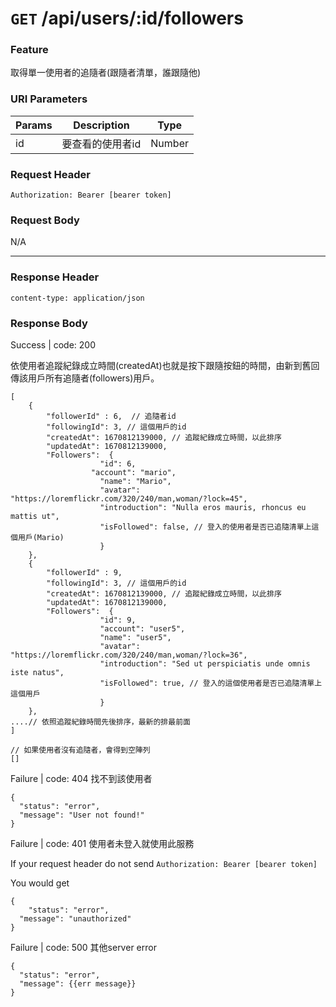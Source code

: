 # `GET` /api/users/:id/followers

### Feature

取得單一使用者的追隨者(跟隨者清單，誰跟隨他)


### URI Parameters

| Params | Description | Type |
| --- | --- | --- |
| id | 要查看的使用者id | Number |

### Request Header

```
Authorization: Bearer [bearer token]
```

### Request Body

N/A

---

### Response Header

```
content-type: application/json
```

### Response Body

Success | code: 200 

依使用者追蹤紀錄成立時間(createdAt)也就是按下跟隨按鈕的時間，由新到舊回傳該用戶所有追隨者(followers)用戶。

```
[
	{
		"followerId" : 6,  // 追隨者id
		"followingId": 3, // 這個用戶的id
		"createdAt": 1670812139000, // 追蹤紀錄成立時間，以此排序
		"updatedAt": 1670812139000, 
		"Followers":  {
					"id": 6,
				  "account": "mario",
					"name": "Mario",
					"avatar": "https://loremflickr.com/320/240/man,woman/?lock=45",
					"introduction": "Nulla eros mauris, rhoncus eu mattis ut",
					"isFollowed": false, // 登入的使用者是否已追隨清單上這個用戶(Mario)	 
					}
	},
	{
		"followerId" : 9, 
		"followingId": 3, // 這個用戶的id
		"createdAt": 1670812139000, // 追蹤紀錄成立時間，以此排序
		"updatedAt": 1670812139000, 
		"Followers":  {
					"id": 9,
					"account": "user5",
					"name": "user5",
					"avatar": "https://loremflickr.com/320/240/man,woman/?lock=36",
					"introduction": "Sed ut perspiciatis unde omnis iste natus",
					"isFollowed": true, // 登入的這個使用者是否已追隨清單上這個用戶	 
					}
	},
....// 依照追蹤紀錄時間先後排序，最新的排最前面 
]

// 如果使用者沒有追隨者，會得到空陣列
[]

```

Failure | code: 404 找不到該使用者

```
{
  "status": "error",
  "message": "User not found!"
}
```

Failure | code: 401 使用者未登入就使用此服務

If your request header do not send
`Authorization: Bearer [bearer token]`

You would get

```
{
	"status": "error",
  "message": "unauthorized"
}
```

Failure | code: 500 其他server error

```
{
  "status": "error",
  "message": {{err message}}
}
```